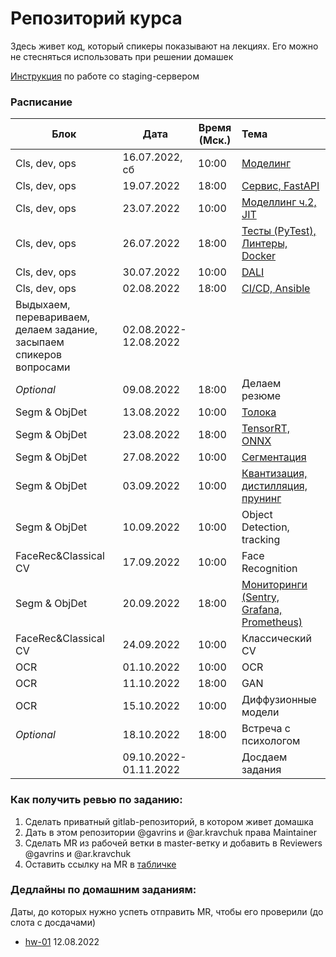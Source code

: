 # Репозиторий курса

Здесь живет код, который спикеры показывают на лекциях. Его можно не стесняться использовать при решении домашек

[Инструкция](staging-server.md) по работе со staging-сервером

### Расписание

| Блок                                                                | Дата                  | Время (Мск.) | Тема                                                                       |
|---------------------------------------------------------------------|-----------------------|--------------|:---------------------------------------------------------------------------|
| Cls, dev, ops                                                       | 16.07.2022, сб        | 10:00        | [Моделинг](week-01-modelling)                                              |
| Cls, dev, ops                                                       | 19.07.2022            | 18:00        | [Сервис, FastAPI](week-01-fastapi)                                         |
| Cls, dev, ops                                                       | 23.07.2022            | 10:00        | [Моделлинг ч.2, JIT](week-02-modelling)                                    |
| Cls, dev, ops                                                       | 26.07.2022            | 18:00        | [Тесты (PyTest), Линтеры, Docker](week-02-dev)                             |
| Cls, dev, ops                                                       | 30.07.2022            | 10:00        | [DALI](week-03-dali)                                                       |
| Cls, dev, ops                                                       | 02.08.2022            | 18:00        | [CI/CD, Ansible](week-03-dev)                                              |
| Выдыхаем, перевариваем, делаем задание, засыпаем спикеров вопросами | 02.08.2022-12.08.2022 | 
| *Optional*                                                          | 09.08.2022            | 18:00        | Делаем резюме                                                              | 
| Segm & ObjDet                                                       | 13.08.2022            | 10:00        | [Толока](week-04-toloka)                                                   |
| Segm & ObjDet                                                       | 23.08.2022            | 18:00        | [TensorRT, ONNX](week-05-tensorrt)                                         |
| Segm & ObjDet                                                       | 27.08.2022            | 10:00        | [Сегментация](week-05-segmentation)                                        |
| Segm & ObjDet                                                       | 03.09.2022            | 10:00        | [Квантизация, дистилляция, прунинг](week-06-compression)                   |
| Segm & ObjDet                                                       | 10.09.2022            | 10:00        | Object Detection, tracking                                                 |
| FaceRec&Classical CV                                                | 17.09.2022            | 10:00        | Face Recognition                                                           |
| Segm & ObjDet                                                       | 20.09.2022            | 18:00        | [Мониторинги (Sentry, Grafana, Prometheus)](week-07-dev-monitoring)        |
| FaceRec&Classical CV                                                | 24.09.2022            | 10:00        | Классический CV                                                            |
| OCR                                                                 | 01.10.2022            | 10:00        | OCR                                                                        |
| OCR                                                                 | 11.10.2022            | 18:00        | GAN                                                                        |
| OCR                                                                 | 15.10.2022            | 10:00        | Диффузионные модели                                                        |
| *Optional*                                                          | 18.10.2022            | 18:00        | Встреча с психологом                                                       |
|                                                                     | 09.10.2022-01.11.2022 |              | Досдаем задания                                                            |

### Как получить ревью по заданию:

1. Сделать приватный gitlab-репозиторий, в котором живет домашка
2. Дать в этом репозитории @gavrins и @ar.kravchuk права Maintainer
3. Сделать MR из рабочей ветки в master-ветку и добавить в Reviewers @gavrins и @ar.kravchuk
4. Оставить ссылку на MR в [табличке](https://docs.google.com/spreadsheets/d/1mQSsBWeq29IGiwqAXKfsON8lx-2yQVTdM5r7EnPV8eg/edit?usp=sharing)

### Дедлайны по домашним заданиям:
Даты, до которых нужно успеть отправить MR, чтобы его проверили (до слота с досдачами)

* [hw-01](hw-01) 12.08.2022
